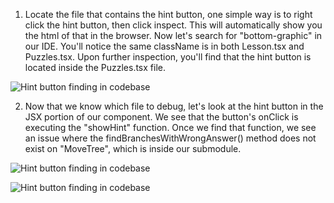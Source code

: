 1. Locate the file that contains the hint button, one simple way is to right click the hint button, then click inspect.  This will automatically show you the html of that in the browser.
Now let's search for "bottom-graphic" in our IDE.  You'll notice the same className is in both Lesson.tsx and Puzzles.tsx.  Upon further inspection, you'll find that the hint button is located inside the Puzzles.tsx file.  

![Hint button finding in codebase](https://res.cloudinary.com/dxq77puhi/image/upload/v1748893572/Hint_button_annotation_finding_it_in_the_codebase_5_31_2025_m0ho5g.png)

2. Now that we know which file to debug, let's look at the hint button in the JSX portion of our component. We see that the button's onClick is executing the "showHint" function. Once we find that function, we see an issue where the findBranchesWithWrongAnswer() method does not exist on "MoveTree", which is inside our submodule.

![Hint button finding in codebase](https://res.cloudinary.com/dxq77puhi/image/upload/v1748894255/Codesandbox_showHint_1_6_2_2025_vil7yo.png)

![Hint button finding in codebase](https://res.cloudinary.com/dxq77puhi/image/upload/v1748894260/Codesandbox_showHint_function_6_2_2025_imkgzt.png)


